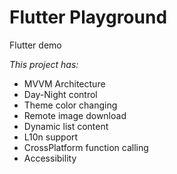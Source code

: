 # Flutter Playground

Flutter demo

*This project has:*
- MVVM Architecture
- Day-Night control
- Theme color changing
- Remote image download
- Dynamic list content
- L10n support
- CrossPlatform function calling
- Accessibility
